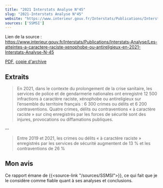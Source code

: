 ```yaml
---
title: "2021 Interstats Analyse N°45"
slug: "2021-Interstats Analyse N°45"
website: "https://www.interieur.gouv.fr/Interstats/Publications/Interstats-Analyse/Les-atteintes-a-caractere-raciste-xenophobe-ou-antireligieux-en-2021-Interstats-Analyse-N-45"
sources: ['SSMSI']
---
```


Lien de la source : https://www.interieur.gouv.fr/Interstats/Publications/Interstats-Analyse/Les-atteintes-a-caractere-raciste-xenophobe-ou-antireligieux-en-2021-Interstats-Analyse-N-45

[PDF](https://www.interieur.gouv.fr/content/download/131050/1042210/file/IA45.pdf), [copie d'archive](IA45-1.pdf)

## Extraits

> En 2021, dans le contexte du prolongement de la crise sanitaire, les services de police et de gendarmerie nationales ont enregistré 12 500 infractions à caractère raciste, xénophobe ou antireligieux sur l’ensemble du territoire français : 6 300 crimes ou délits et 6 200 contraventions. 
> Quatre crimes, délits ou contraventions « à caractère raciste » sur cinq enregistrés par les forces de sécurité sont des injures, 
> provocations ou diffamations publiques.
>  

--
> Entre 2019 et 2021, les crimes ou délits « à caractère raciste » enregistrés par les services de sécurité augmentent de 13 % et les contraventions de 26 %

## Mon avis

Ce rapport émane de {{<source-link "/sources/SSMSI">}}, ce qui fait que je le considère comme fiable quant à ses analyses et conclusions.